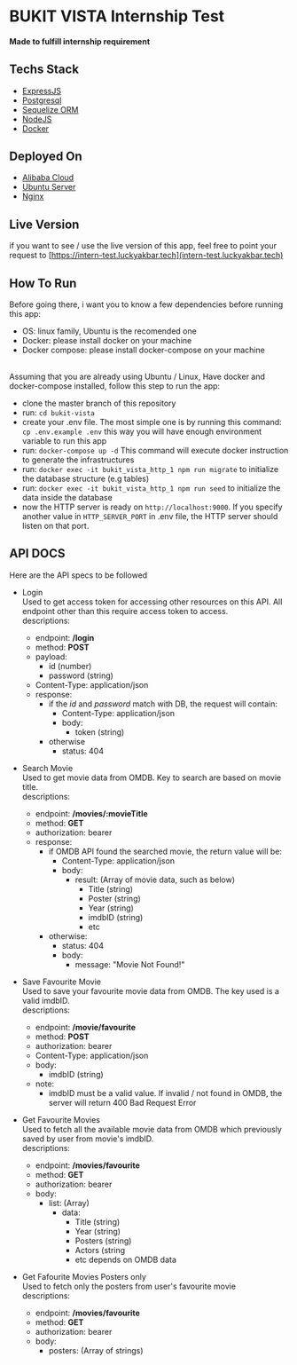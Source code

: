 # BUKIT VISTA Internship Test

#### Made to fulfill internship requirement

## Techs Stack

- [ExpressJS](https://expressjs.com/)
- [Postgresql](https://www.postgresql.org/)
- [Sequelize ORM](https://sequelize.org/)
- [NodeJS](https://nodejs.org/en/)
- [Docker](https://www.docker.com/)

## Deployed On

- [Alibaba Cloud](https://id.alibabacloud.com/en)
- [Ubuntu Server](https://ubuntu.com/)
- [Nginx](https://www.nginx.com/)

## Live Version

if you want to see / use the live version of this app, feel free to point your request to [https://intern-test.luckyakbar.tech](intern-test.luckyakbar.tech)

## How To Run

Before going there, i want you to know a few dependencies before running this app:<br>

- OS: linux family, Ubuntu is the recomended one
- Docker: please install docker on your machine
- Docker compose: please install docker-compose on your machine

<br>Assuming that you are already using Ubuntu / Linux, Have docker and docker-compose installed, follow this step to run the app:<br>

- clone the master branch of this repository
- run: `cd bukit-vista`
- create your .env file. The most simple one is by running this command: `cp .env.example .env` this way you will have enough environment variable to run this app
- run: `docker-compose up -d` This command will execute docker instruction to generate the infrastructures
- run: `docker exec -it bukit_vista_http_1 npm run migrate` to initialize the database structure (e.g tables)
- run: `docker exec -it bukit_vista_http_1 npm run seed` to initialize the data inside the database
- now the HTTP server is ready on `http://localhost:9000`. If you specify another value in `HTTP_SERVER_PORT` in .env file, the HTTP server should listen on that port.

## API DOCS

Here are the API specs to be followed

- Login
  <br> Used to get access token for accessing other resources on this API. All endpoint other than this require access token to access.
  <br> descriptions:
  - endpoint: **/login**
  - method: **POST**
  - payload:
    - id (number)
    - password (string)
  - Content-Type: application/json
  - response:
    - if the _id_ and _password_ match with DB, the request will contain:
      - Content-Type: application/json
      - body:
        - token (string)
    - otherwise
      - status: 404
- Search Movie
  <br> Used to get movie data from OMDB. Key to search are based on movie title.
  <br>descriptions:

  - endpoint: **/movies/:movieTitle**
  - method: **GET**
  - authorization: bearer
  - response:
    - if OMDB API found the searched movie, the return value will be:
      - Content-Type: application/json
      - body:
        - result: (Array of movie data, such as below)
          - Title (string)
          - Poster (string)
          - Year (string)
          - imdbID (string)
          - etc
    - otherwise:
      - status: 404
      - body:
        - message: "Movie Not Found!"

- Save Favourite Movie
  <br> Used to save your favourite movie data from OMDB. The key used is a valid imdbID.
  <br> descriptions:

  - endpoint: **/movie/favourite**
  - method: **POST**
  - authorization: bearer
  - Content-Type: application/json
  - body:
    - imdbID (string)
  - note:
    - imdbID must be a valid value. If invalid / not found in OMDB, the server will return 400 Bad Request Error

- Get Favourite Movies
  <br> Used to fetch all the available movie data from OMDB which previously saved by user from movie's imdbID.
  <br> descriptions:

  - endpoint: **/movies/favourite**
  - method: **GET**
  - authorization: bearer
  - body:
    - list: (Array)
      - data:
        - Title (string)
        - Year (string)
        - Posters (string)
        - Actors (string
        - etc depends on OMDB data

- Get Fafourite Movies Posters only
  <br>Used to fetch only the posters from user's favourite movie
  <br> descriptions:
  - endpoint: **/movies/favourite**
  - method: **GET**
  - authorization: bearer
  - body:
    - posters: (Array of strings)

